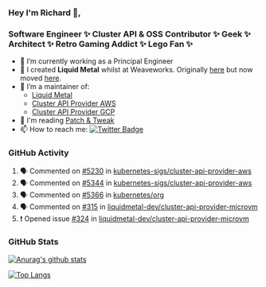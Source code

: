 ### Hey I'm Richard 👋, 

<h3 align="left">Software Engineer ✨ Cluster API & OSS Contributor ✨ Geek ✨ Architect ✨ Retro Gaming Addict ✨ Lego Fan ✨</h3>

- 🔭 I’m currently working as a Principal Engineer
- 📯 I created **Liquid Metal** whilst at Weaveworks. Originally [here](https://github.com/weaveworks-liquidmetal) but now moved [here](https://github.com/liquidmetal-dev).
- 👯 I’m a maintainer of:
  -  [Liquid Metal](https://github.com/liquidmetal-dev)
  -  [Cluster API Provider AWS](https://github.com/kubernetes-sigs/cluster-api-provider-aws)
  -  [Cluster API Provider GCP](https://github.com/kubernetes-sigs/cluster-api-provider-gcp)
- 💬 I'm reading [Patch & Tweak](https://bjooks.com/products/patch-tweak-exploring-modular-synthesis)
- 📫 How to reach me: [![Twitter Badge](https://img.shields.io/badge/-@fruit_case-00acee?style=flat&logo=Twitter&logoColor=white)](https://twitter.com/intent/follow?screen_name=fruit_case "Follow on Twitter")

### GitHub Activity 

<!--START_SECTION:activity-->
1. 🗣 Commented on [#5230](https://github.com/kubernetes-sigs/cluster-api-provider-aws/pull/5230#issuecomment-2663769602) in [kubernetes-sigs/cluster-api-provider-aws](https://github.com/kubernetes-sigs/cluster-api-provider-aws)
2. 🗣 Commented on [#5344](https://github.com/kubernetes-sigs/cluster-api-provider-aws/pull/5344#issuecomment-2663768732) in [kubernetes-sigs/cluster-api-provider-aws](https://github.com/kubernetes-sigs/cluster-api-provider-aws)
3. 🗣 Commented on [#5366](https://github.com/kubernetes/org/issues/5366#issuecomment-2663615806) in [kubernetes/org](https://github.com/kubernetes/org)
4. 🗣 Commented on [#315](https://github.com/liquidmetal-dev/cluster-api-provider-microvm/issues/315#issuecomment-2663463058) in [liquidmetal-dev/cluster-api-provider-microvm](https://github.com/liquidmetal-dev/cluster-api-provider-microvm)
5. ❗ Opened issue [#324](https://github.com/liquidmetal-dev/cluster-api-provider-microvm/issues/324) in [liquidmetal-dev/cluster-api-provider-microvm](https://github.com/liquidmetal-dev/cluster-api-provider-microvm)
<!--END_SECTION:activity-->

### GitHub Stats

[![Anurag's github stats](https://github-readme-stats.vercel.app/api?username=richardcase&count_private=true&show_icons=true)](https://github.com/anuraghazra/github-readme-stats)

[![Top Langs](https://github-readme-stats.vercel.app/api/top-langs/?username=richardcase&hide=html&layout=compact)](https://github.com/anuraghazra/github-readme-stats)
